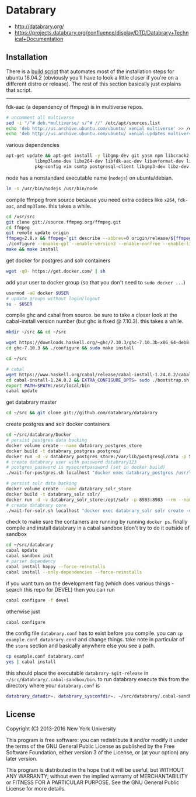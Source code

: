 # Databrary

* http://databrary.org/
* https://projects.databrary.org/confluence/display/DTD/Databrary+Technical+Documentation


## Installation

There is a [build script](build.sh) that automates most of the installation steps for ubuntu 16.04.2 (obviously you'll have to look a little closer if you're on a different distro or release). The rest of this section basically just explains that script. 

---

fdk-aac (a dependency of ffmpeg) is in multiverse repos.
```bash
# uncomment all multiverse
sed -i "/^# deb.*multiverse/ s/^# //" /etc/apt/sources.list
echo 'deb http://us.archive.ubuntu.com/ubuntu/ xenial multiverse' >> /etc/apt/sources.list
echo 'deb http://us.archive.ubuntu.com/ubuntu/ xenial-updates multiverse' >> /etc/apt/sources.list
```

various dependencies
```bash
apt-get update && apt-get install -y libgmp-dev git yasm npm libcrack2-dev gcc g++ autoconf automake zlib1g-dev \
		   libmp3lame-dev libx264-dev libfdk-aac-dev libavformat-dev libswscale-dev libavcodec-dev libavutil-dev curl \
		   pkg-config vim ssmtp postgresql-client libgmp3-dev libz-dev
```

node has a nonstandard executable name (`nodejs`) on ubuntu/debian.
```bash
ln -s /usr/bin/nodejs /usr/bin/node
```

compile ffmpeg from source because you need extra codecs like `x264`, `fdk-aac`, and `mp3lame`. this takes a while.

```bash
cd /usr/src
git clone git://source.ffmpeg.org/ffmpeg.git
cd ffmpeg
git remote update origin
ffmpeg=2.8.x && ffmpeg=`git describe --abbrev=0 origin/release/${ffmpeg%.x}` && ffmpeg=${ffmpeg#u} && git checkout $ffmpeg
./configure --enable-gpl --enable-version3 --enable-nonfree --enable-libx264 --enable-libfdk-aac --enable-libmp3lame 
make && make install
```

get docker for postgres and solr containers

```bash
wget -qO- https://get.docker.com/ | sh
```

add your user to docker group (so that you don't need to `sudo docker ...`)

```bash
usermod -aG docker $USER
# update groups without login/logout
su - $USER
```

compile ghc and cabal from source. be sure to take a closer look at the cabal-install version number (but ghc is fixed @ 7.10.3). this takes a while.
```bash
mkdir ~/src && cd ~/src

wget https://downloads.haskell.org/~ghc/7.10.3/ghc-7.10.3b-x86_64-deb8-linux.tar.xz && tar -xvf ghc-7.10.3b-x86_64-deb8-linux.tar.xz
cd ghc-7.10.3 && ./configure && sudo make install

cd ~/src

# cabal
wget https://www.haskell.org/cabal/release/cabal-install-1.24.0.2/cabal-install-1.24.0.2.tar.gz && tar -xvf cabal-install-1.24.0.2.tar.gz
cd cabal-install-1.24.0.2 && EXTRA_CONFIGURE_OPTS= sudo ./bootstrap.sh --global
export PATH=$PATH:/usr/local/bin
cabal update
```

get databrary master

```bash
cd ~/src && git clone git://github.com/databrary/databrary
```

create postgres and solr docker containers

```bash
cd ~/src/databrary/Docker
# persist postgres data backing
docker volume create --name databrary_postgres_store
docker build -t databrary_postgres postgres/
docker run -d -v databrary_postgres_store:/var/lib/postgresql/data -p 5432:5432 --rm --name databrary_postgres databrary_postgres
# create databrary user with password databrary123
# postgres password is mysecretpassword (set in docker build)
./wait-for-postgres.sh localhost "docker exec databrary_postgres /usr/local/src/databrary/init-user-db.sh"

# persist solr data backing
docker volume create --name databrary_solr_store
docker build -t databrary_solr solr/
docker run -d -v databrary_solr_store:/opt/solr -p 8983:8983 --rm --name databrary_solr databrary_solr
# create databrary core
./wait-for-solr.sh localhost "docker exec databrary_solr solr create -c databrary_core -d /databrary_conf"
```

check to make sure the containers are running by running `docker ps`. finally compile and install databrary in a cabal sandbox (don't try to do it outside of sandbox

```bash
cd ~/src/databrary
cabal update
cabal sandbox init
# parser dependency
cabal install happy --force-reinstalls
cabal install --only-dependencies --force-reinstalls
```

if you want turn on the development flag (which does various things - search this repo for DEVEL) then you can run

```bash
cabal configure -f devel
```

otherwise just

```bash
cabal configure
```

the config file `databrary.conf` has to exist before you compile. you can `cp example.conf databrary.conf` and change things. take note in particular of the `store` section and basically anywhere else you see a path.


```bash
cp example.conf databrary.conf
yes | cabal install 
```

this should place the executable `databrary-$git-release` in `~/src/databrary/.cabal-sandbox/bin`. 
to run databrary execute this from the directory where your `databrary.conf` is

```bash
databrary_datadir=. databrary_sysconfdir=. ~/src/databrary/.cabal-sandbox/bin/databrary-$git-release
```


## License

Copyright (C) 2013-2016 New York University

This program is free software: you can redistribute it and/or modify
it under the terms of the GNU General Public License as published by
the Free Software Foundation, either version 3 of the License, or
(at your option) any later version.

This program is distributed in the hope that it will be useful,
but WITHOUT ANY WARRANTY; without even the implied warranty of
MERCHANTABILITY or FITNESS FOR A PARTICULAR PURPOSE.  See the
GNU General Public License for more details.
